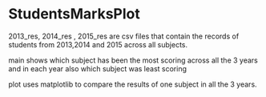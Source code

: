 # StudentsMarksPlot

2013_res, 2014_res , 2015_res are csv files that contain the records of students from 2013,2014 and 2015 across all subjects.
<p>main shows which subject has been the most scoring across all the 3 years and in each year also which subject was least scoring </p>
<p> plot uses matplotlib to compare the results of one subject in all the 3 years.</p>

